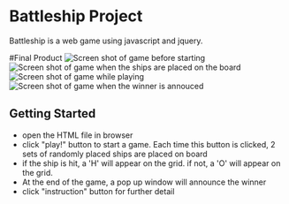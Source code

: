 # Battleship Project
Battleship is a web game using javascript and jquery.

#Final Product
![Screen shot of game before starting](https://github.com/wusixuan2/battleship/docs/game_before_start.png)
![Screen shot of game when the ships are placed on the board](https://github.com/wusixuan2/battleship/docs/gameInitiation.png)
![Screen shot of game while playing](https://github.com/wusixuan2/battleship/docs/hitting_the_opponent's_board.png)
![Screen shot of game when the winner is annouced](https://github.com/wusixuan2/battleship/docs/gameEnd.png)


## Getting Started
- open the HTML file in browser
- click "play!" button to start a game. Each time this button is clicked, 2 sets of randomly placed ships are placed on board
- if the ship is hit, a 'H' will appear on the grid. if not, a 'O' will appear on the grid.
- At the end of the game, a pop up window will announce the winner
- click "instruction" button for further detail
